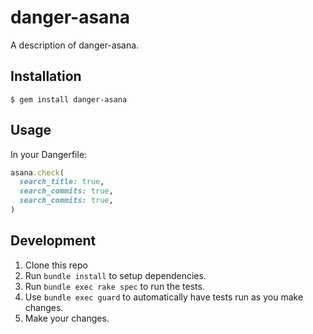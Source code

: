 # danger-asana

A description of danger-asana.

## Installation

    $ gem install danger-asana

## Usage

In your Dangerfile:

```ruby
asana.check(
  search_title: true,
  search_commits: true,
  search_commits: true,
)
```

## Development

1. Clone this repo
2. Run `bundle install` to setup dependencies.
3. Run `bundle exec rake spec` to run the tests.
4. Use `bundle exec guard` to automatically have tests run as you make changes.
5. Make your changes.
